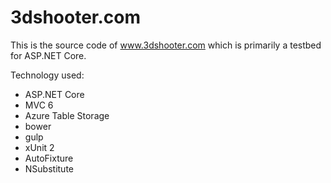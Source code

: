 # 3dshooter.com
This is the source code of www.3dshooter.com which is primarily a testbed for ASP.NET Core.

Technology used:
* ASP.NET Core
* MVC 6
* Azure Table Storage
* bower
* gulp
* xUnit 2
* AutoFixture
* NSubstitute
